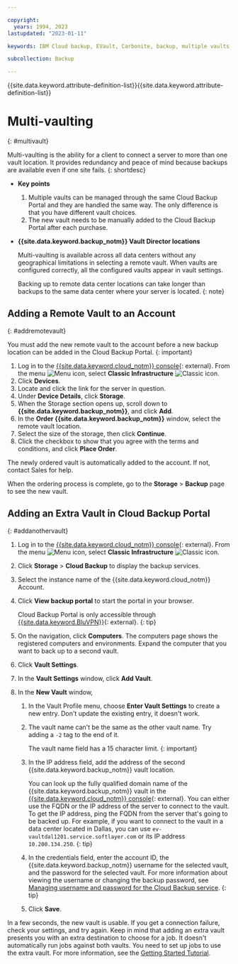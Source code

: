 ```yaml
---

copyright:
  years: 1994, 2023
lastupdated: "2023-01-11"

keywords: IBM Cloud backup, EVault, Carbonite, backup, multiple vaults, mulitple locations, disaster recovery

subcollection: Backup

---
```

{{site.data.keyword.attribute-definition-list}}{{site.data.keyword.attribute-definition-list}}

# Multi-vaulting
{: #multivault}

Multi-vaulting is the ability for a client to connect a server to more than one vault location. It provides redundancy and peace of mind because backups are available even if one site fails.
{: shortdesc}

- **Key points**

   1. Multiple vaults can be managed through the same Cloud Backup Portal and they are handled the same way. The only difference is that you have different vault choices.
   2. The new vault needs to be manually added to the Cloud Backup Portal after each purchase.


- **{{site.data.keyword.backup_notm}} Vault Director locations**

   Multi-vaulting is available across all data centers without any geographical limitations in selecting a remote vault. When vaults are configured correctly, all the configured vaults appear in vault settings.

   Backing up to remote data center locations can take longer than backups to the same data center where your server is located.
   {: note}

## Adding a Remote Vault to an Account
{: #addremotevault}

You must add the new remote vault to the account before a new backup location can be added in the Cloud Backup Portal.
{: important}

1. Log in to the [{{site.data.keyword.cloud_notm}} console](/login){: external}. From the menu ![Menu icon](../icons/icon_hamburger.svg "Menu"), select **Classic Infrastructure** ![Classic icon](../icons/classic.svg "Classic").
2. Click **Devices**.
3. Locate and click the link for the server in question.
4. Under **Device Details**, click **Storage**.
5. When the Storage section opens up, scroll down to **{{site.data.keyword.backup_notm}}**, and click **Add**.
6. In the **Order {{site.data.keyword.backup_notm}}** window, select the remote vault location.
7. Select the size of the storage, then click **Continue**.
8. Click the checkbox to show that you agree with the terms and conditions, and click **Place Order**.

The newly ordered vault is automatically added to the account. If not, contact Sales for help.

When the ordering process is complete, go to the **Storage** > **Backup** page to see the new vault.

## Adding an Extra Vault in Cloud Backup Portal
{: #addanothervault}

1. Log in to the [{{site.data.keyword.cloud_notm}} console](/login){: external}. From the menu ![Menu icon](../icons/icon_hamburger.svg "Menu"), select **Classic Infrastructure** ![Classic icon](../icons/classic.svg "Classic").
2. Click **Storage** > **Cloud Backup** to display the backup services.
3. Select the instance name of the {{site.data.keyword.cloud_notm}} Account.
4. Click **View backup portal** to start the portal in your browser.

   Cloud Backup Portal is only accessible through [{{site.data.keyword.BluVPN}}](/docs/iaas-vpn?topic=iaas-vpn-getting-started){: external}.
   {: tip}

5. On the navigation, click **Computers**. The computers page shows the registered computers and environments. Expand the computer that you want to back up to a second vault.
6. Click **Vault Settings**.
7. In the **Vault Settings** window, click **Add Vault**.
8. In the **New Vault** window,
   1. In the Vault Profile menu, choose **Enter Vault Settings** to create a new entry. Don't update the existing entry, it doesn't work.
   2. The vault name can't be the same as the other vault name. Try adding a `-2` tag to the end of it.

       The vault name field has a 15 character limit.
       {: important}

   3. In the IP address field, add the address of the second {{site.data.keyword.backup_notm}} vault location.

       You can look up the fully qualified domain name of the {{site.data.keyword.backup_notm}} vault in the [{{site.data.keyword.cloud_notm}} console](/login){: external}. You can either use the FQDN or the IP address of the server to connect to the vault. To get the IP address, ping the FQDN from the server that's going to be backed up. For example, if you want to connect to the vault in a data center located in Dallas, you can use `ev-vaultdal1201.service.softlayer.com` or its IP address `10.200.134.250`.
      {: tip}

   4. In the credentials field, enter the account ID, the {{site.data.keyword.backup_notm}} username for the selected vault, and the password for the selected vault.
      For more information about viewing the username or changing the backup password, see [Managing username and password for the Cloud Backup service](/docs/Backup?topic=Backup-changePassword).
      {: tip}

   5. Click **Save**.

In a few seconds, the new vault is usable. If you get a connection failure, check your settings, and try again. Keep in mind that adding an extra vault presents you with an extra destination to choose for a job. It doesn't automatically run jobs against both vaults. You need to set up jobs to use the extra vault. For more information, see the [Getting Started Tutorial](/docs/Backup?topic=Backup-getting-started#getting-started).
